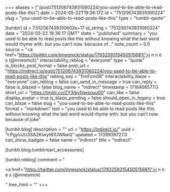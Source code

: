 +++
aliases = ["/post/751206743931060224/you-used-to-be-able-to-read-posts-like-this"]
date = 2024-05-22T19:36:17Z
id = "751206743931060224"
slug = "you-used-to-be-able-to-read-posts-like-this"
type = "tumblr-quote"

[tumblr]
id = 7.512067439310602e+17
id_string = "751206743931060224"
date = "2024-05-22 19:36:17 GMT"
state = "published"
summary = "you used to be able to read posts like this without knowing what the last word would rhyme with. but you can’t now. because of..."
note_count = 0.0
source = "<a href=\"https://twitter.com/innesmck/status/1793259315450515681\">i n n e s (@innesmck)</a>"
interactability_reblog = "everyone"
type = "quote"
is_blocks_post_format = false
post_url = "https://indirect.io/post/751206743931060224/you-used-to-be-able-to-read-posts-like-this"
reblog_key = "fImFzm0R"
interactability_blaze = "everyone"
can_reblog = false
can_send_in_message = true
can_reply = false
is_blazed = false
blog_name = "indirect"
timestamp = 1716406577.0
short_url = "https://tmblr.co/ZY3jbyfiqesquu00"
can_like = false
display_avatar = true
is_blaze_pending = false
should_open_in_legacy = true
can_blaze = false
slug = "you-used-to-be-able-to-read-posts-like-this"
format = "markdown"
text = "you used to be able to read posts like this without knowing what the last word would rhyme with. but you can&rsquo;t now. because of joke"

[tumblr.blog]
description = ""
url = "https://indirect.io/"
uuid = "t:PgyUJU3SA2Klwyt81UWAwQ"
updated = 1739939727.0
can_show_badges = false
name = "indirect"
title = "indirect"

[tumblr.blog.tumblrmart_accessories]

[tumblr.reblog]
comment = "<p><a href=\"https://twitter.com/innesmck/status/1793259315450515681\">i n n e s (@innesmck)</a></p>"
tree_html = ""
+++
